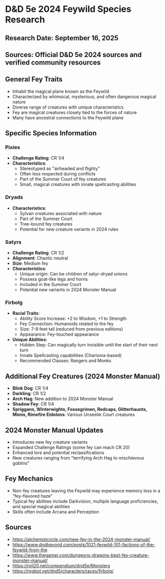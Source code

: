 # D&D 5e 2024 Feywild Species Research

## Research Date: September 16, 2025
## Sources: Official D&D 5e 2024 sources and verified community resources

## General Fey Traits
- Inhabit the magical plane known as the Feywild
- Characterized by whimsical, mysterious, and often dangerous magical nature
- Diverse range of creatures with unique characteristics
- Fey are magical creatures closely tied to the forces of nature
- Many have ancestral connections to the Feywild plane

## Specific Species Information

### Pixies
- **Challenge Rating**: CR 1/4
- **Characteristics**: 
  - Stereotyped as "airheaded and flighty"
  - Often less respected during conflicts
  - Part of the Summer Court of fey creatures
  - Small, magical creatures with innate spellcasting abilities

### Dryads
- **Characteristics**:
  - Sylvan creatures associated with nature
  - Part of the Summer Court
  - Tree-bound fey creatures
  - Potential for new creature variants in 2024 rules

### Satyrs
- **Challenge Rating**: CR 1/2
- **Alignment**: Chaotic neutral
- **Size**: Medium fey
- **Characteristics**:
  - Unique origin: Can be children of satyr-dryad unions
  - Possess goat-like legs and horns
  - Included in the Summer Court
  - Potential new variants in 2024 Monster Manual

### Firbolg
- **Racial Traits**:
  - Ability Score Increase: +2 to Wisdom, +1 to Strength
  - Fey Connection: Humanoids related to the fey
  - Size: 7-8 feet tall (reduced from previous editions)
  - Appearance: Fey-touched appearance
- **Unique Abilities**:
  - Hidden Step: Can magically turn invisible until the start of their next turn
  - Innate Spellcasting capabilities (Charisma-based)
  - Recommended Classes: Rangers and Monks

## Additional Fey Creatures (2024 Monster Manual)
- **Blink Dog**: CR 1/4
- **Darkling**: CR 1/2
- **Arch Hag**: New addition to 2024 Monster Manual
- **Shadow Fey**: CR 1/4
- **Spriggans, Winterwights, Fossegrimen, Redcaps, Glitterhaunts, Mimis, Rimefire Eidolons**: Various Unseelie Court creatures

## 2024 Monster Manual Updates
- Introduces new fey creature variants
- Expanded Challenge Ratings (some fey can reach CR 20)
- Enhanced lore and potential reclassifications
- New creatures ranging from "terrifying Arch Hag to mischievous goblins"

## Fey Mechanics
- Non-fey creatures leaving the Feywild may experience memory loss in a "fey-flavored haze"
- Typical fey abilities include Darkvision, multiple language proficiencies, and special magical abilities
- Skills often include Arcana and Perception

## Sources
- https://alchemistcircle.com/new-fey-in-the-2024-monster-manual/
- https://www.dndbeyond.com/posts/1021-feywild-101-factions-of-the-feywild-from-the
- https://www.thegamer.com/dungeons-dragons-best-fey-creature-monster-manual/
- https://roll20.net/compendium/dnd5e/Monsters
- https://rpgbot.net/dnd5/characters/races/firbolg/